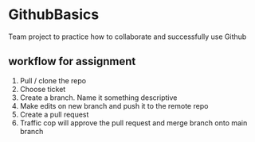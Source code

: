 # GithubBasics
Team project to practice how to collaborate and successfully use Github


## workflow for assignment

1. Pull / clone the repo
2. Choose ticket
3. Create a branch. Name it something descriptive 
4. Make edits on new branch and push it to the remote repo
5. Create a pull request
6. Traffic cop will approve the pull request and merge branch onto main branch
